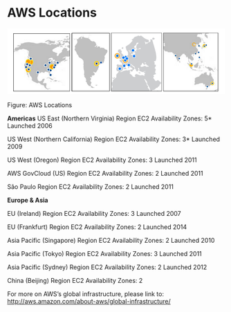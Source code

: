# AWS Locations

![AWS global locations](/images/locations.png)

Figure: AWS Locations

**Americas**
US East (Northern Virginia) Region
EC2 Availability Zones: 5*
Launched 2006

US West (Northern California) Region
EC2 Availability Zones: 3*
Launched 2009

US West (Oregon) Region
EC2 Availability Zones: 3
Launched 2011

AWS GovCloud (US) Region
EC2 Availability Zones: 2
Launched 2011

São Paulo Region
EC2 Availability Zones: 2
Launched 2011


**Europe & Asia**

EU (Ireland) Region
EC2 Availability Zones: 3
Launched 2007

EU (Frankfurt) Region
EC2 Availability Zones: 2
Launched 2014

Asia Pacific (Singapore) Region
EC2 Availability Zones: 2
Launched 2010

Asia Pacific (Tokyo) Region
EC2 Availability Zones: 3
Launched 2011

Asia Pacific (Sydney) Region
EC2 Availability Zones: 2
Launched 2012

China (Beijing) Region
EC2 Availability Zones: 2 

For more on AWS’s global infrastructure, please link to: http://aws.amazon.com/about-aws/global-infrastructure/
